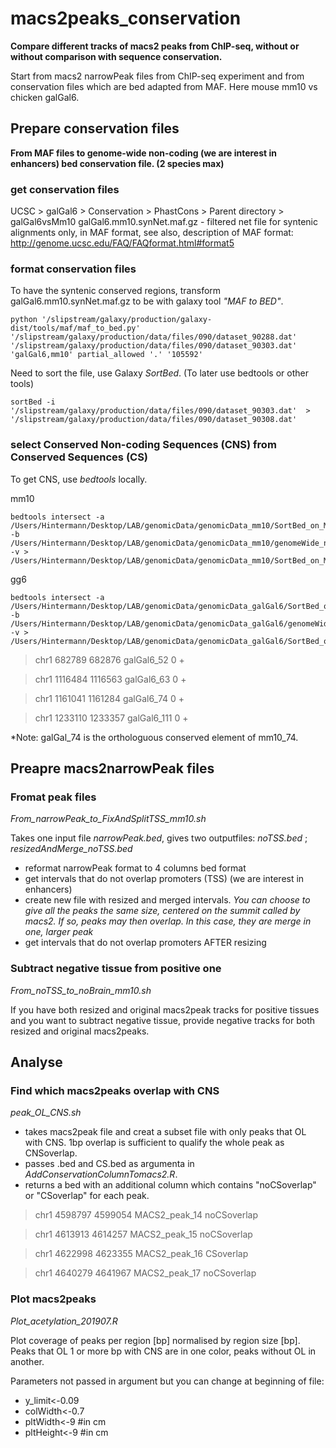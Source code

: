 # macs2peaks_conservation

**Compare different tracks of macs2 peaks from ChIP-seq, without or without comparison with sequence conservation.**

Start from macs2 narrowPeak files from ChIP-seq experiment and from conservation files which are bed adapted from MAF.
Here mouse mm10 vs chicken galGal6.

## Prepare conservation files
**From MAF files to genome-wide non-coding (we are interest in enhancers) bed conservation file. (2 species max)**

### get conservation files

UCSC > galGal6 > Conservation > PhastCons > Parent directory > galGal6vsMm10
galGal6.mm10.synNet.maf.gz - filtered net file for syntenic alignments
               only, in MAF format, see also, description of MAF format:
               http://genome.ucsc.edu/FAQ/FAQformat.html#format5
 
### format conservation files

To have the syntenic conserved regions, transform galGal6.mm10.synNet.maf.gz to be with galaxy tool *"MAF to BED"*.

    python '/slipstream/galaxy/production/galaxy-dist/tools/maf/maf_to_bed.py' '/slipstream/galaxy/production/data/files/090/dataset_90288.dat' '/slipstream/galaxy/production/data/files/090/dataset_90303.dat' 'galGal6,mm10' partial_allowed '.' '105592'

Need to sort the file, use Galaxy *SortBed*. (To later use bedtools or other tools)

    sortBed -i '/slipstream/galaxy/production/data/files/090/dataset_90303.dat'  > '/slipstream/galaxy/production/data/files/090/dataset_90308.dat'

### select Conserved Non-coding Sequences (CNS) from Conserved Sequences (CS)
To get CNS, use *bedtools* locally.

mm10
  
    bedtools intersect -a /Users/Hintermann/Desktop/LAB/genomicData/genomicData_mm10/SortBed_on_MAF_to_BED_on_gG6_mm10_mm10.bed -b /Users/Hintermann/Desktop/LAB/genomicData/genomicData_mm10/genomeWide_ncbiRefSeq_mm10.bed -v > /Users/Hintermann/Desktop/LAB/genomicData/genomicData_mm10/SortBed_on_MAF_to_BED_on_gG6_mm10_mm10_nonCoding.bed 
    
gg6

    bedtools intersect -a /Users/Hintermann/Desktop/LAB/genomicData/genomicData_galGal6/SortBed_on_MAF_to_BED_on_gG6_mm10_galGal6.bed -b /Users/Hintermann/Desktop/LAB/genomicData/genomicData_galGal6/genomeWide_ncbiRefSeq_gg6.bed -v > /Users/Hintermann/Desktop/LAB/genomicData/genomicData_galGal6/SortBed_on_MAF_to_BED_on_gG6_mm10_galGal6_nonCoding.bed 

>chr1	682789	682876	galGal6_52	0	+

>chr1	1116484	1116563	galGal6_63	0	+

>chr1	1161041	1161284	galGal6_74	0	+

>chr1	1233110	1233357	galGal6_111	0	+

*Note: galGal_74 is the orthologuous conserved element of mm10_74.

## Preapre macs2narrowPeak files

### Fromat peak files

*From_narrowPeak_to_FixAndSplitTSS_mm10.sh*

Takes one input file *narrowPeak.bed*, gives two outputfiles: *noTSS.bed* ; *resizedAndMerge_noTSS.bed*

* reformat narrowPeak format to 4 columns bed format
* get intervals that do not overlap promoters (TSS) (we are interest in enhancers)
* create new file with resized and merged intervals. *You can choose to give all the peaks the same size, centered on the summit called by macs2. If so, peaks may then overlap. In this case, they are merge in one, larger peak*
* get intervals that do not overlap promoters AFTER resizing
  
### Subtract negative tissue from positive one

*From_noTSS_to_noBrain_mm10.sh*

If you have both resized and original macs2peak tracks for positive tissues and you want to subtract negative tissue, provide negative tracks for both resized and original macs2peaks.

## Analyse

### Find which macs2peaks overlap with CNS

*peak_OL_CNS.sh*

* takes macs2peak file and creat a subset file with only peaks that OL with CNS. 1bp overlap is sufficient to qualify the whole peak as CNSoverlap.
* passes .bed and CS.bed as argumenta in *AddConservationColumnTomacs2.R*. 
* returns a bed with an additional column which contains "noCSoverlap" or "CSoverlap" for each peak. 

>chr1	4598797	4599054	MACS2_peak_14	noCSoverlap

>chr1	4613913	4614257	MACS2_peak_15	noCSoverlap

>chr1	4622998	4623355	MACS2_peak_16	CSoverlap

>chr1	4640279	4641967	MACS2_peak_17	noCSoverlap

### Plot macs2peaks

*Plot_acetylation_201907.R*

Plot coverage of peaks per region [bp] normalised by region size [bp]. Peaks that OL 1 or more bp with CNS are in one color, peaks without OL in another.

Parameters not passed in argument but you can change at beginning of file:
- y_limit<-0.09
- colWidth<-0.7
- pltWidth<-9 #in cm
- pltHeight<-9 #in cm
